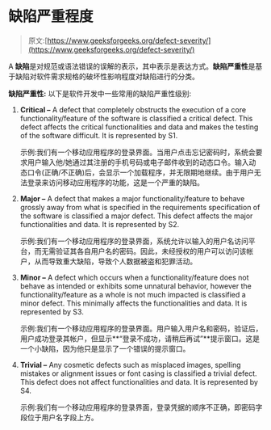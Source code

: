 # 缺陷严重程度

> 原文:[https://www.geeksforgeeks.org/defect-severity/](https://www.geeksforgeeks.org/defect-severity/)

A **缺陷**是对规范或语法错误的误解的表示，其中表示是表达方式。**缺陷严重性**是基于缺陷对软件需求规格的破坏性影响程度对缺陷进行的分类。

**缺陷严重性:**
以下是软件开发中一些常用的缺陷严重性级别:

1.  **Critical –**
    A defect that completely obstructs the execution of a core functionality/feature of the software is classified a critical defect. This defect affects the critical functionalities and data and makes the testing of the software difficult. It is represented by S1.

    示例:我们有一个移动应用程序的登录界面。当用户点击忘记密码时，系统会要求用户输入他/她通过其注册的手机号码或电子邮件收到的动态口令。输入动态口令(正确/不正确)后，会显示一个加载程序，并无限期地继续。由于用户无法登录来访问移动应用程序的功能，这是一个严重的缺陷。

2.  **Major –**
    A defect that makes a major functionality/feature to behave grossly away from what is specified in the requirements specification of the software is classified a major defect. This defect affects the major functionalities and data. It is represented by S2.

    示例:我们有一个移动应用程序的登录界面，系统允许以输入的用户名访问平台，而无需验证其各自用户名的密码。因此，未经授权的用户可以访问该帐户，从而导致重大缺陷，导致个人数据被盗和犯罪活动。

3.  **Minor –**
    A defect which occurs when a functionality/feature does not behave as intended or exhibits some unnatural behavior, however the functionality/feature as a whole is not much impacted is classified a minor defect. This minimally affects the functionalities and data. It is represented by S3.

    示例:我们有一个移动应用程序的登录界面。用户输入用户名和密码，验证后，用户成功登录其帐户，但显示**“登录不成功，请稍后再试”**提示窗口。这是一个小缺陷，因为他只是显示了一个错误的提示窗口。

4.  **Trivial –**
    Any cosmetic defects such as misplaced images, spelling mistakes or alignment issues or font casing is classified a trivial defect. This defect does not affect functionalities and data. It is represented by S4.

    示例:我们有一个移动应用程序的登录界面，登录凭据的顺序不正确，即密码字段位于用户名字段上方。